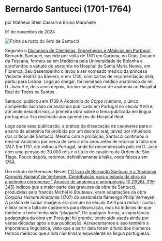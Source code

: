 # Bernardo Santucci (1701-1764)
por Matheus Stein Casarin e Bruno Maroneze

01 de novembro de 2024

![Folha de rosto do livro de Santucci](/static/documentacao/img/santucci.png)

Segundo o [Dicionário de Cientistas, Engenheiros e Médicos em Portugal](https://dicionario.ciuhct.org/santucci-bernardo/), Bernardo Santucci, nascido por volta de 1701 em Cortona, no Grão-Ducado da Toscana, formou-se em Medicina pela Universidade de Bolonha e aprofundou o estudo de anatomia no Hospital de Santa Maria Nuova, em Florença. Seu desempenho o levou a ser nomeado médico da princesa Violante Beatriz da Baviera, e em 1730, com cartas de recomendação dela, partiu para Lisboa. Logo ao chegar, foi nomeado médico anatômico do rei D. João V e, dois anos depois, tornou-se professor de anatomia no Hospital Real de Todos os Santos.

Santucci publicou em 1739 *A Anatomia do Corpo Humano*, o único compêndio ilustrado de anatomia publicado em Portugal no século XVIII e, até onde descobrimos, a primeira obra sobre o tema publicada em língua portuguesa. Era destinado aos aprendizes do Hospital Real.

Logo após essa publicação, a prática de dissecação de cadáveres para o ensino da anatomia foi proibida por um decreto real, talvez por influência dos críticos de Santucci. Mesmo com a proibição, Santucci continuou a ensinar Anatomia por cerca de sete a oito anos antes de retornar à Itália em 1747. Em 1751, ele voltou a Portugal, onde foi recompensado pelo rei D. José com uma pensão de 30.000 réis e o título de cavaleiro da Ordem de São Tiago. Pouco depois, retornou definitivamente à Itália, onde faleceu em 1764.

Um estudo de Hermano Neves ([“O livro de Bernardo Santucci e a ‘Anatomia Corporis Humani’ de Verheyen. Contribuição para o estudo da obra do anatómico cortonense.” Arquivo de anatomia e antropologia 10 (1926): 315–346](https://publikationen.ub.uni-frankfurt.de/opus4/frontdoor/deliver/index/docId/13946/file/E001880973.pdf)) indicou que a maior parte das gravuras da obra de Santucci, produzidas pelo francês Michel le Bouteaux, eram adaptações da obra *Corporis Humani Anatomia* (1707) do anatomista flamengo Philip Verheyen. A prática de copiar imagens era comum no século XVIII para reduzir custos e lidar com a falta de cadáveres para dissecação, mas há indícios de que também o texto tenha sido “plagiado”. De qualquer forma, a importância pedagógica da obra em Portugal foi grande, tendo sido usada ainda por várias décadas após a sua publicação. Acrescentamos a isso também a importância linguística, visto que a partir dela foram difundidos inúmeros termos médicos que ainda não tinham equivalente na língua portuguesa.
